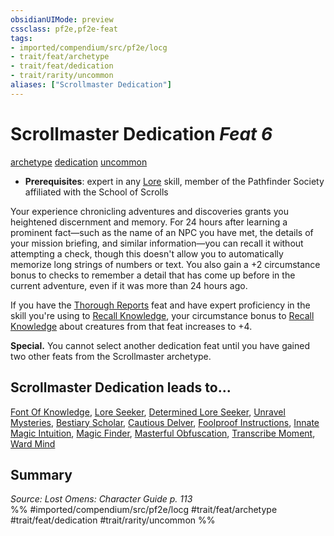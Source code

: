 ```yaml
---
obsidianUIMode: preview
cssclass: pf2e,pf2e-feat
tags:
- imported/compendium/src/pf2e/locg
- trait/feat/archetype
- trait/feat/dedication
- trait/rarity/uncommon
aliases: ["Scrollmaster Dedication"]
---
```

# Scrollmaster Dedication  *Feat 6*  
[archetype](archetype.md)  [dedication](dedication.md)  [uncommon](uncommon.md)  

- **Prerequisites**: expert in any [Lore](../skills.md#Lore) skill, member of the Pathfinder Society affiliated with the School of Scrolls

Your experience chronicling adventures and discoveries grants you heightened discernment and memory. For 24 hours after learning a prominent fact—such as the name of an NPC you have met, the details of your mission briefing, and similar information—you can recall it without attempting a check, though this doesn't allow you to automatically memorize long strings of numbers or text. You also gain a +2 circumstance bonus to checks to remember a detail that has come up before in the current adventure, even if it was more than 24 hours ago.

If you have the [Thorough Reports](thorough-reports-lowg.md) feat and have expert proficiency in the skill you're using to [Recall Knowledge](recall-knowledge.md), your circumstance bonus to [Recall Knowledge](recall-knowledge.md) about creatures from that feat increases to +4.

**Special.** You cannot select another dedication feat until you have gained two other feats from the Scrollmaster archetype.

## Scrollmaster Dedication leads to...

[Font Of Knowledge](font-of-knowledge-locg.md), [Lore Seeker](lore-seeker-locg.md), [Determined Lore Seeker](determined-lore-seeker-lopsg.md), [Unravel Mysteries](unravel-mysteries-locg.md), [Bestiary Scholar](bestiary-scholar-lopsg.md), [Cautious Delver](cautious-delver-lopsg.md), [Foolproof Instructions](foolproof-instructions-lopsg.md), [Innate Magic Intuition](innate-magic-intuition-lopsg.md), [Magic Finder](magic-finder-lopsg.md), [Masterful Obfuscation](masterful-obfuscation-lopsg.md), [Transcribe Moment](transcribe-moment-lopsg.md), [Ward Mind](ward-mind-lopsg.md)

## Summary

*Source: Lost Omens: Character Guide p. 113*  
%% #imported/compendium/src/pf2e/locg #trait/feat/archetype #trait/feat/dedication #trait/rarity/uncommon %%
